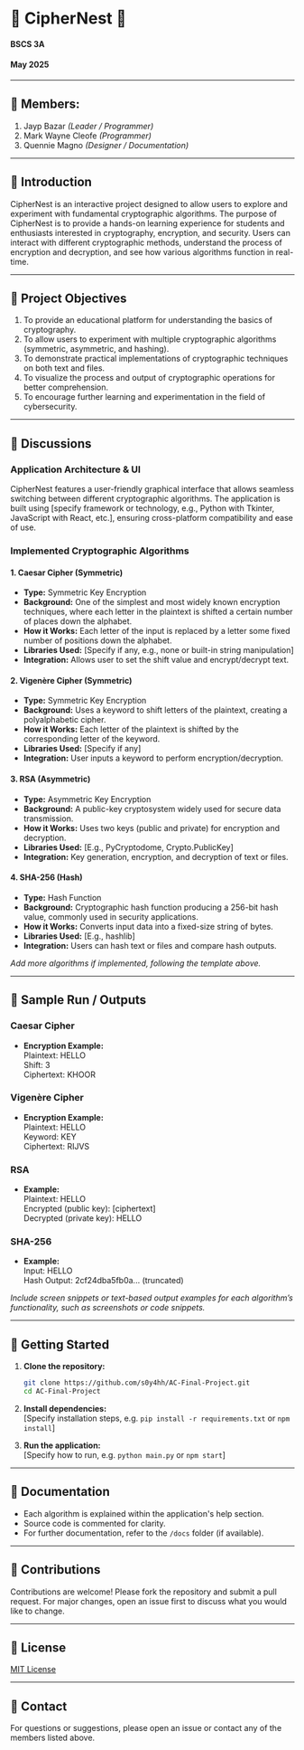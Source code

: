 # 🔐 CipherNest 🔐

#### BSCS 3A

#### May 2025

---

## 👥 Members:
1. Jayp Bazar *(Leader / Programmer)*
2. Mark Wayne Cleofe *(Programmer)*
3. Quennie Magno *(Designer / Documentation)*

---

## 📘 Introduction

CipherNest is an interactive project designed to allow users to explore and experiment with fundamental cryptographic algorithms. The purpose of CipherNest is to provide a hands-on learning experience for students and enthusiasts interested in cryptography, encryption, and security. Users can interact with different cryptographic methods, understand the process of encryption and decryption, and see how various algorithms function in real-time.

---

## 🎯 Project Objectives

1. To provide an educational platform for understanding the basics of cryptography.
2. To allow users to experiment with multiple cryptographic algorithms (symmetric, asymmetric, and hashing).
3. To demonstrate practical implementations of cryptographic techniques on both text and files.
4. To visualize the process and output of cryptographic operations for better comprehension.
5. To encourage further learning and experimentation in the field of cybersecurity.

---

## 🧠 Discussions

### Application Architecture & UI

CipherNest features a user-friendly graphical interface that allows seamless switching between different cryptographic algorithms. The application is built using [specify framework or technology, e.g., Python with Tkinter, JavaScript with React, etc.], ensuring cross-platform compatibility and ease of use.

### Implemented Cryptographic Algorithms

#### 1. Caesar Cipher (Symmetric)
- **Type:** Symmetric Key Encryption
- **Background:** One of the simplest and most widely known encryption techniques, where each letter in the plaintext is shifted a certain number of places down the alphabet.
- **How it Works:** Each letter of the input is replaced by a letter some fixed number of positions down the alphabet.
- **Libraries Used:** [Specify if any, e.g., none or built-in string manipulation]
- **Integration:** Allows user to set the shift value and encrypt/decrypt text.

#### 2. Vigenère Cipher (Symmetric)
- **Type:** Symmetric Key Encryption
- **Background:** Uses a keyword to shift letters of the plaintext, creating a polyalphabetic cipher.
- **How it Works:** Each letter of the plaintext is shifted by the corresponding letter of the keyword.
- **Libraries Used:** [Specify if any]
- **Integration:** User inputs a keyword to perform encryption/decryption.

#### 3. RSA (Asymmetric)
- **Type:** Asymmetric Key Encryption
- **Background:** A public-key cryptosystem widely used for secure data transmission.
- **How it Works:** Uses two keys (public and private) for encryption and decryption.
- **Libraries Used:** [E.g., PyCryptodome, Crypto.PublicKey]
- **Integration:** Key generation, encryption, and decryption of text or files.

#### 4. SHA-256 (Hash)
- **Type:** Hash Function
- **Background:** Cryptographic hash function producing a 256-bit hash value, commonly used in security applications.
- **How it Works:** Converts input data into a fixed-size string of bytes.
- **Libraries Used:** [E.g., hashlib]
- **Integration:** Users can hash text or files and compare hash outputs.

*Add more algorithms if implemented, following the template above.*

---

## 🧪 Sample Run / Outputs

### Caesar Cipher
- **Encryption Example:**  
  Plaintext: HELLO  
  Shift: 3  
  Ciphertext: KHOOR

### Vigenère Cipher
- **Encryption Example:**  
  Plaintext: HELLO  
  Keyword: KEY  
  Ciphertext: RIJVS

### RSA
- **Example:**  
  Plaintext: HELLO  
  Encrypted (public key): [ciphertext]  
  Decrypted (private key): HELLO

### SHA-256
- **Example:**  
  Input: HELLO  
  Hash Output: 2cf24dba5fb0a... (truncated)

*Include screen snippets or text-based output examples for each algorithm’s functionality, such as screenshots or code snippets.*

---

## 🚀 Getting Started

1. **Clone the repository:**
   ```bash
   git clone https://github.com/s0y4hh/AC-Final-Project.git
   cd AC-Final-Project
   ```

2. **Install dependencies:**  
   [Specify installation steps, e.g. `pip install -r requirements.txt` or `npm install`]

3. **Run the application:**  
   [Specify how to run, e.g. `python main.py` or `npm start`]

---

## 📄 Documentation

- Each algorithm is explained within the application's help section.
- Source code is commented for clarity.
- For further documentation, refer to the `/docs` folder (if available).

---

## 🤝 Contributions

Contributions are welcome! Please fork the repository and submit a pull request. For major changes, open an issue first to discuss what you would like to change.

---

## 📜 License

[MIT License](LICENSE)

---

## 📧 Contact

For questions or suggestions, please open an issue or contact any of the members listed above.
